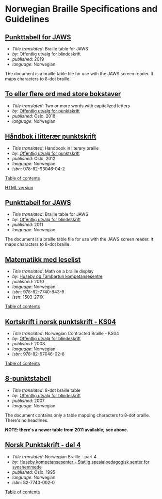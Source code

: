Norwegian Braille Specifications and Guidelines
===============================================

## [Punkttabell for JAWS](2019%20-%20Punkttabell%20for%20JAWS.jbt)

 * _Title translated_: Braille table for JAWS
 * _by_: [Offentlig utvalg for blindeskrift](http://www.punktskriftutvalget.no/)
 * _published_: 2019
 * _language_: Norwegian

The document is a braille table file for use with the JAWS screen reader.
It maps characters to 8-dot braille.

## [To eller flere ord med store bokstaver](2018%20-%20To%20eller%20flere%20ord%20med%20store%20bokstaver.pdf)

 * _Title translated_: Two or more words with capitalized letters
 * _by_: [Offentlig utvalg for punktskrift](http://www.punktskriftutvalget.no/)
 * _published_: Oslo, 2018
 * _language_: Norwegian

## [Håndbok i litterær punktskrift](2012%20-%20Håndbok%20i%20litterær%20punktskrift.pdf)

 * _Title translated_: Handbook in literary braille
 * _by_: [Offentlig utvalg for punktskrift](http://www.punktskriftutvalget.no/)
 * _published_: Oslo, 2012
 * _language_: Norwegian
 * _isbn_: 978-82-93046-04-2

[Table of contents](2012%20-%20Håndbok%20i%20litterær%20punktskrift.toc.md)

[HTML version](http://www.punktskriftutvalget.no/standarder/handbok-innhold/)

## [Punkttabell for JAWS](2011%20-%20Punkttabell%20for%20JAWS.jbt)

 * _Title translated_: Braille table for JAWS
 * _by_: [Offentlig utvalg for blindeskrift](http://www.punktskriftutvalget.no/)
 * _published_: 2011
 * _language_: Norwegian

The document is a braille table file for use with the JAWS screen reader.
It maps characters to 8-dot braille.

## [Matematikk med leselist](2010%20-%20Matematikk%20med%20leselist.pdf)

 * _Title translated_: Math on a braille display
 * _by_: [Huseby og Tambartun kompetansesentre](http://www.statped.no/Spraksider/In-English/)
 * _published_: 2010
 * _language_: Norwegian
 * _isbn_: 978-82-7740-843-9
 * _issn_: 1503-271X

[Table of contents](2010%20-%20Matematikk%20med%20leselist.toc.md)

## [Kortskrift i norsk punktskrift - KS04](2008%20-%20Kortskrift%20i%20norsk%20punktskrift%20-%20KS04.doc)

 * _Title translated_: Norwegian Contracted Braille - KS04
 * _by_: [Offentlig utvalg for blindeskrift](http://www.punktskriftutvalget.no/)
 * _published_: 2008
 * _language_: Norwegian
 * _isbn_: 978-82-97046-02-8
 
[Table of contents](2008%20-%20Kortskrift%20i%20norsk%20punktskrift%20-%20KS04.toc.md)

## [8-punktstabell](2007%20-%208-punktstabell.docx)

 * _Title translated_: 8-dot braille table
 * _by_: [Offentlig utvalg for blindeskrift](http://www.punktskriftutvalget.no/)
 * _published_: 2007
 * _language_: Norwegian

The document contains only a table mapping characters to 8-dot braille.
There's no headlines.

**NOTE: there's a newer table from 2011 available; see above.**

## [Norsk Punktskrift - del 4](1995%20-%20Norsk%20Punktskrift%20-%20del%204.pdf)

 * _Title translated_: Norwegian Braille - part 4
 * _by_: [Huseby kompetansesenter - Statlig spesialpedagogisk senter for synshemmede](http://www.statped.no/Spraksider/In-English/)
 * _published_: Oslo, 1995
 * _language_: Norwegian
 * _isbn_: 82-7740-002-0

[Table of contents](1995%20-%20Norsk%20Punktskrift%20-%20del%204.toc.md)
